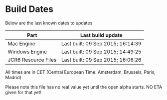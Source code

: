 # Build Dates

Below are the last known dates to updates

Part | Last build update
-----|-----
Mac Engine | Last built: 09 Sep 2015; 16:14:39
Windows Engine | Last built: 09 Sep 2015; 14:49:25
JCR6 Resource Files | Last built: 09 Sep 2015; 16:06:26
All times are in CET (Central European Time: Amsterdam, Brussels, Paris, Madrid)


Please note this file has no real value yet until the open alpha starts. NO ETA given for that yet!
